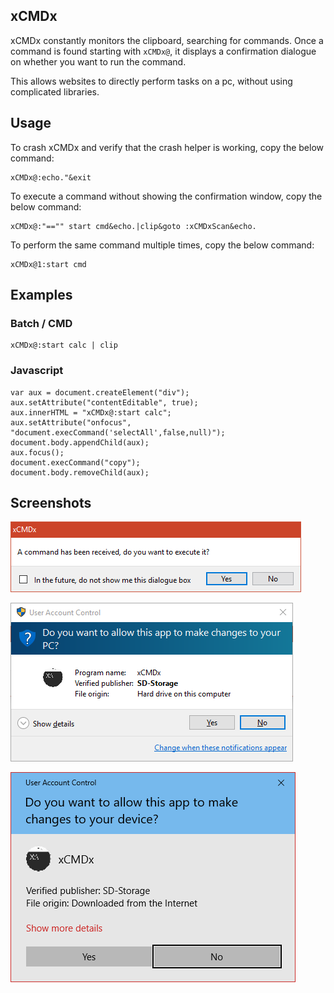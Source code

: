 ## xCMDx
xCMDx constantly monitors the clipboard, searching for commands. Once a command is found starting with `xCMDx@`, it displays a confirmation dialogue on whether you want to run the command.

This allows websites to directly perform tasks on a pc, without using complicated libraries.
## Usage

To crash xCMDx and verify that the crash helper is working, copy the below command:

    xCMDx@:echo."&exit
To execute a command without showing the confirmation window, copy the below command:

    xCMDx@:"=="" start cmd&echo.|clip&goto :xCMDxScan&echo.
To perform the same command multiple times, copy the below command:

    xCMDx@1:start cmd

## Examples
### Batch / CMD

    xCMDx@:start calc | clip

### Javascript
    var aux = document.createElement("div");
    aux.setAttribute("contentEditable", true);
    aux.innerHTML = "xCMDx@:start calc";
    aux.setAttribute("onfocus", "document.execCommand('selectAll',false,null)");
    document.body.appendChild(aux);
    aux.focus();
    document.execCommand("copy");
    document.body.removeChild(aux);

## Screenshots
![](pictures/1.png)

![](pictures/2.png)

![](pictures/3.png)
